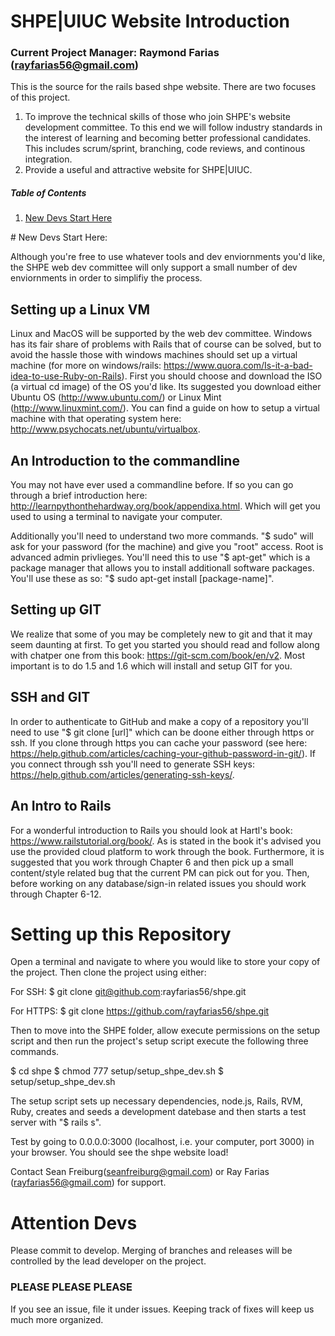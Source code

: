 # SHPE|UIUC Website Introduction
### Current Project Manager: Raymond Farias (rayfarias56@gmail.com)

This is the source for the rails based shpe website. There are two focuses of this project. 
  1) To improve the technical skills of those who join SHPE's website development committee. To this end we will follow industry standards in the interest of learning and becoming better professional candidates. This includes scrum/sprint, branching, code reviews, and continous integration.
  2) Provide a useful and attractive website for SHPE|UIUC. 
  
##### Table of Contents  
1) [New Devs Start Here](#new_devs)  


<a name="new_devs"/> # New Devs Start Here:

Although you're free to use whatever tools and dev enviornments you'd like, the SHPE web dev committee will only support a small number of dev enviornments in order to simplifiy the process. 

## Setting up a Linux VM

Linux and MacOS will be supported by the web dev committee. Windows has its fair share of problems with Rails that of course can be solved, but to avoid the hassle those with windows machines should set up a virtual machine (for more on windows/rails: https://www.quora.com/Is-it-a-bad-idea-to-use-Ruby-on-Rails). First you should choose and download the ISO (a virtual cd image) of the OS you'd like. Its suggested you download either Ubuntu OS (http://www.ubuntu.com/) or Linux Mint (http://www.linuxmint.com/). You can find a guide on how to setup a virtual machine with that operating system here: http://www.psychocats.net/ubuntu/virtualbox.

## An Introduction to the commandline

You may not have ever used a commandline before. If so you can go through a brief introduction here: http://learnpythonthehardway.org/book/appendixa.html. Which will get you used to using a terminal to navigate your computer. 

Additionally you'll need to understand two more commands. "$ sudo" will ask for your password (for the machine) and give you "root" access. Root is advanced admin privlieges. You'll need this to use "$ apt-get" which is a package manager that allows you to install additionall software packages. You'll use these as so: "$ sudo apt-get install [package-name]". 

## Setting up GIT

We realize that some of you may be completely new to git and that it may seem daunting at first. To get you started you should read and follow along with chatper one from this book: https://git-scm.com/book/en/v2. Most important is to do 1.5 and 1.6 which will install and setup GIT for you. 

## SSH and GIT

In order to authenticate to GitHub and make a copy of a repository you'll need to use "$ git clone [url]" which can be doone either through https or ssh. If you clone through https you can cache your password (see here: https://help.github.com/articles/caching-your-github-password-in-git/). If you connect through ssh you'll need to generate SSH keys: https://help.github.com/articles/generating-ssh-keys/. 

## An Intro to Rails

For a wonderful introduction to Rails you should look at Hartl's book: https://www.railstutorial.org/book/. As is stated in the book it's advised you use the provided cloud platform to work through the book. Furthermore, it is suggested that you work through Chapter 6 and then pick up a small content/style related bug that the current PM can pick out for you. Then, before working on any database/sign-in related issues you should work through Chapter 6-12.

# Setting up this Repository

Open a terminal and navigate to where you would like to store your copy of the project. Then clone the project using either: 

For SSH:
$ git clone git@github.com:rayfarias56/shpe.git

For HTTPS:
$ git clone https://github.com/rayfarias56/shpe.git

Then to move into the SHPE folder, allow execute permissions on the setup script and then run the project's setup script execute the following three commands. 

$ cd shpe
$ chmod 777 setup/setup_shpe_dev.sh
$ setup/setup_shpe_dev.sh

The setup script sets up necessary dependencies, node.js, Rails, RVM, Ruby, creates and seeds a development datebase and then starts a test server with "$ rails s". 

Test by going to 0.0.0.0:3000 (localhost, i.e. your computer, port 3000) in your browser. You should see the shpe website load!

Contact Sean Freiburg(seanfreiburg@gmail.com) or Ray Farias (rayfarias56@gmail.com) for support.


# Attention Devs

Please commit to develop. Merging of branches and releases will be controlled by the lead developer on the project.

### PLEASE PLEASE PLEASE

If you see an issue, file it under issues. Keeping track of fixes will keep us much more organized.
